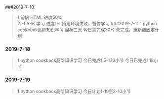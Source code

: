 ###2019-7-10
> 1.前端 HTML   进度50%     
> 2.FLASK 学习 进度1% 搭建环境失败，暂停学习
###2019-7-11
> 1.python cookbook高阶知识学习 目标三天 今日需完成30%   未完成，重新细致定计划
> 
### 2019-7-18
> 1.python cookbook高阶知识学习 今日完成1.5-1.10小节  今日已完成1.18小节

### 2019-7-19
> 1.python cookbook高阶知识学习 今日计划1-19至2-10小节  



